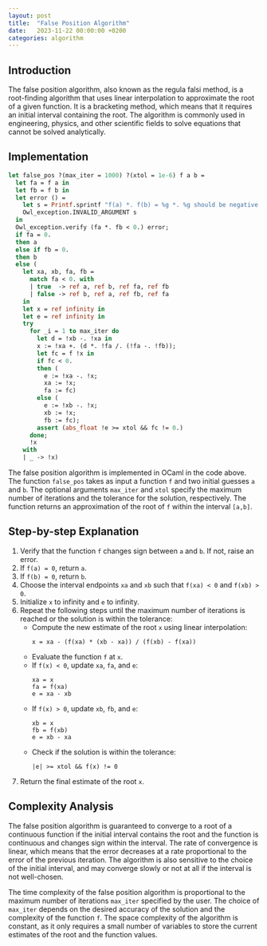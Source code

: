 ```yaml
---
layout: post
title:  "False Position Algorithm"
date:   2023-11-22 00:00:00 +0200
categories: algorithm
---
```


## Introduction  
The false position algorithm, also known as the regula falsi method, is a root-finding algorithm that uses linear interpolation to approximate the root of a given function. It is a bracketing method, which means that it requires an initial interval containing the root. The algorithm is commonly used in engineering, physics, and other scientific fields to solve equations that cannot be solved analytically.  
   
## Implementation  

```ocaml
let false_pos ?(max_iter = 1000) ?(xtol = 1e-6) f a b =
  let fa = f a in
  let fb = f b in
  let error () =
    let s = Printf.sprintf "f(a) *. f(b) = %g *. %g should be negative." fa fb in
    Owl_exception.INVALID_ARGUMENT s
  in
  Owl_exception.verify (fa *. fb < 0.) error;
  if fa = 0.
  then a
  else if fb = 0.
  then b
  else (
    let xa, xb, fa, fb =
      match fa < 0. with
      | true  -> ref a, ref b, ref fa, ref fb
      | false -> ref b, ref a, ref fb, ref fa
    in
    let x = ref infinity in
    let e = ref infinity in
    try
      for _i = 1 to max_iter do
        let d = !xb -. !xa in
        x := !xa +. (d *. !fa /. (!fa -. !fb));
        let fc = f !x in
        if fc < 0.
        then (
          e := !xa -. !x;
          xa := !x;
          fa := fc)
        else (
          e := !xb -. !x;
          xb := !x;
          fb := fc);
        assert (abs_float !e >= xtol && fc != 0.)
      done;
      !x
    with
    | _ -> !x)
```

The false position algorithm is implemented in OCaml in the code above. The function `false_pos` takes as input a function `f` and two initial guesses `a` and `b`. The optional arguments `max_iter` and `xtol` specify the maximum number of iterations and the tolerance for the solution, respectively. The function returns an approximation of the root of `f` within the interval `[a,b]`.  

## Step-by-step Explanation  
1. Verify that the function `f` changes sign between `a` and `b`. If not, raise an error.  
2. If `f(a) = 0`, return `a`.  
3. If `f(b) = 0`, return `b`.  
4. Choose the interval endpoints `xa` and `xb` such that `f(xa) < 0` and `f(xb) > 0`.  
5. Initialize `x` to infinity and `e` to infinity.  
6. Repeat the following steps until the maximum number of iterations is reached or the solution is within the tolerance:  
   - Compute the new estimate of the root `x` using linear interpolation:  
     ```  
     x = xa - (f(xa) * (xb - xa)) / (f(xb) - f(xa))  
     ```  
   - Evaluate the function `f` at `x`.  
   - If `f(x) < 0`, update `xa`, `fa`, and `e`:  
     ```  
     xa = x  
     fa = f(xa)  
     e = xa - xb  
     ```  
   - If `f(x) > 0`, update `xb`, `fb`, and `e`:  
     ```  
     xb = x  
     fb = f(xb)  
     e = xb - xa  
     ```  
   - Check if the solution is within the tolerance:  
     ```  
     |e| >= xtol && f(x) != 0  
     ```  
7. Return the final estimate of the root `x`.  
   
## Complexity Analysis  
The false position algorithm is guaranteed to converge to a root of a continuous function if the initial interval contains the root and the function is continuous and changes sign within the interval. The rate of convergence is linear, which means that the error decreases at a rate proportional to the error of the previous iteration. The algorithm is also sensitive to the choice of the initial interval, and may converge slowly or not at all if the interval is not well-chosen.  
   
The time complexity of the false position algorithm is proportional to the maximum number of iterations `max_iter` specified by the user. The choice of `max_iter` depends on the desired accuracy of the solution and the complexity of the function `f`. The space complexity of the algorithm is constant, as it only requires a small number of variables to store the current estimates of the root and the function values.